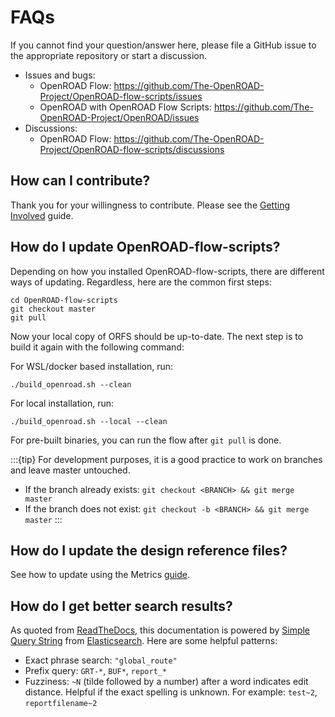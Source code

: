 # FAQs

If you cannot find your question/answer here, please file a GitHub issue to
the appropriate repository or start a discussion.

-   Issues and bugs:
    -   OpenROAD Flow: <https://github.com/The-OpenROAD-Project/OpenROAD-flow-scripts/issues>
    -   OpenROAD with OpenROAD Flow Scripts: <https://github.com/The-OpenROAD-Project/OpenROAD/issues>
-   Discussions:
    -   OpenROAD Flow: <https://github.com/The-OpenROAD-Project/OpenROAD-flow-scripts/discussions>

## How can I contribute?

Thank you for your willingness to contribute. Please see the
[Getting Involved](../contrib/GettingInvolved) guide.

## How do I update OpenROAD-flow-scripts?

Depending on how you installed OpenROAD-flow-scripts, there are different ways of updating. Regardless, here are the common first steps:

```shell
cd OpenROAD-flow-scripts
git checkout master
git pull
```

Now your local copy of ORFS should be up-to-date. The next step is to build it again with the following command: 

For WSL/docker based installation, run:
```shell
./build_openroad.sh --clean
```

For local installation, run:
```shell
./build_openroad.sh --local --clean
```

For pre-built binaries, you can run the flow after `git pull` is done.

:::{tip} 
For development purposes, it is a good practice to work on branches and leave master untouched. 
- If the branch already exists: `git checkout <BRANCH> && git merge master`
- If the branch does not exist: `git checkout -b <BRANCH> && git merge master` 
:::

## How do I update the design reference files?

See how to update using the Metrics [guide](../contrib/Metrics.md).

## How do I get better search results?

As quoted from [ReadTheDocs](https://docs.readthedocs.io/en/stable/server-side-search/syntax.html#special-queries), this documentation is powered by [Simple Query String](https://www.elastic.co/guide/en/elasticsearch/reference/current/query-dsl-simple-query-string-query.html#) from [Elasticsearch](https://www.elastic.co/elasticsearch/). Here are some helpful patterns:

- Exact phrase search: `"global_route"`
- Prefix query: `GRT-*`, `BUF*`, `report_*`
- Fuzziness: `~N` (tilde followed by a number) after a word indicates edit distance. Helpful if the exact spelling is unknown. For example: `test~2`, `reportfilename~2`

